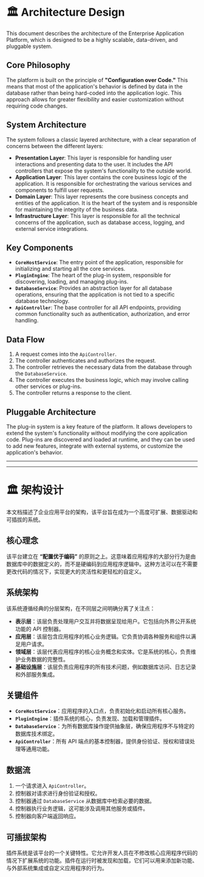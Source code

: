 # 🏛️ Architecture Design

This document describes the architecture of the Enterprise Application Platform, which is designed to be a highly scalable, data-driven, and pluggable system.

## Core Philosophy

The platform is built on the principle of **"Configuration over Code."** This means that most of the application's behavior is defined by data in the database rather than being hard-coded into the application logic. This approach allows for greater flexibility and easier customization without requiring code changes.

## System Architecture

The system follows a classic layered architecture, with a clear separation of concerns between the different layers:

*   **Presentation Layer**: This layer is responsible for handling user interactions and presenting data to the user. It includes the API controllers that expose the system's functionality to the outside world.
*   **Application Layer**: This layer contains the core business logic of the application. It is responsible for orchestrating the various services and components to fulfill user requests.
*   **Domain Layer**: This layer represents the core business concepts and entities of the application. It is the heart of the system and is responsible for maintaining the integrity of the business data.
*   **Infrastructure Layer**: This layer is responsible for all the technical concerns of the application, such as database access, logging, and external service integrations.

## Key Components

*   **`CoreHostService`**: The entry point of the application, responsible for initializing and starting all the core services.
*   **`PluginEngine`**: The heart of the plug-in system, responsible for discovering, loading, and managing plug-ins.
*   **`DatabaseService`**: Provides an abstraction layer for all database operations, ensuring that the application is not tied to a specific database technology.
*   **`ApiController`**: The base controller for all API endpoints, providing common functionality such as authentication, authorization, and error handling.

## Data Flow

1.  A request comes into the `ApiController`.
2.  The controller authenticates and authorizes the request.
3.  The controller retrieves the necessary data from the database through the `DatabaseService`.
4.  The controller executes the business logic, which may involve calling other services or plug-ins.
5.  The controller returns a response to the client.

## Pluggable Architecture

The plug-in system is a key feature of the platform. It allows developers to extend the system's functionality without modifying the core application code. Plug-ins are discovered and loaded at runtime, and they can be used to add new features, integrate with external systems, or customize the application's behavior.

---
---

# 🏛️ 架构设计

本文档描述了企业应用平台的架构，该平台旨在成为一个高度可扩展、数据驱动和可插拔的系统。

## 核心理念

该平台建立在 **“配置优于编码”** 的原则之上。这意味着应用程序的大部分行为是由数据库中的数据定义的，而不是硬编码到应用程序逻辑中。这种方法可以在不需要更改代码的情况下，实现更大的灵活性和更轻松的自定义。

## 系统架构

该系统遵循经典的分层架构，在不同层之间明确分离了关注点：

*   **表示层**：该层负责处理用户交互并将数据呈现给用户。它包括向外界公开系统功能的 API 控制器。
*   **应用层**：该层包含应用程序的核心业务逻辑。它负责协调各种服务和组件以满足用户请求。
*   **领域层**：该层代表应用程序的核心业务概念和实体。它是系统的核心，负责维护业务数据的完整性。
*   **基础设施层**：该层负责应用程序的所有技术问题，例如数据库访问、日志记录和外部服务集成。

## 关键组件

*   **`CoreHostService`**：应用程序的入口点，负责初始化和启动所有核心服务。
*   **`PluginEngine`**：插件系统的核心，负责发现、加载和管理插件。
*   **`DatabaseService`**：为所有数据库操作提供抽象层，确保应用程序不与特定的数据库技术绑定。
*   **`ApiController`**：所有 API 端点的基本控制器，提供身份验证、授权和错误处理等通用功能。

## 数据流

1.  一个请求进入 `ApiController`。
2.  控制器对请求进行身份验证和授权。
3.  控制器通过 `DatabaseService` 从数据库中检索必要的数据。
4.  控制器执行业务逻辑，这可能涉及调用其他服务或插件。
5.  控制器向客户端返回响应。

## 可插拔架构

插件系统是该平台的一个关键特性。它允许开发人员在不修改核心应用程序代码的情况下扩展系统的功能。插件在运行时被发现和加载，它们可以用来添加新功能、与外部系统集成或自定义应用程序的行为。
